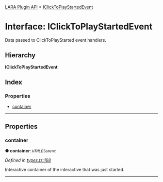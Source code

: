 [LARA Plugin API](../README.md) > [IClickToPlayStartedEvent](../interfaces/iclicktoplaystartedevent.md)

# Interface: IClickToPlayStartedEvent

Data passed to ClickToPlayStarted event handlers.

## Hierarchy

**IClickToPlayStartedEvent**

## Index

### Properties

* [container](iclicktoplaystartedevent.md#container)

---

## Properties

<a id="container"></a>

###  container

**● container**: *`HTMLElement`*

*Defined in [types.ts:168](https://github.com/concord-consortium/lara/blob/4998d73d/lara-typescript/src/plugin-api/types.ts#L168)*

Interactive container of the interactive that was just started.

___

